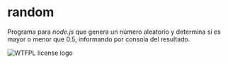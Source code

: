 random
======

Programa para _node.js_ que genera un número aleatorio y determina si es mayor o menor que 0.5, informando por consola del resultado.

![WTFPL license logo](http://www.wtfpl.net/wp-content/uploads/2012/12/wtfpl-badge-1.png)

